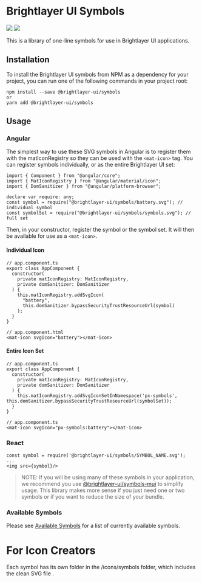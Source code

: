 # Brightlayer UI Symbols
[![](https://img.shields.io/npm/v/@brightlayer-ui/symbols.svg?label=@brightlayer-ui/symbols&style=flat)](https://www.npmjs.com/package/@brightlayer-ui/symbols)
[![](https://img.shields.io/circleci/project/github/brightlayer-ui/symbols/master.svg?style=flat)](https://circleci.com/gh/brightlayer-ui/symbols/tree/master)

This is a library of one-line symbols for use in Brightlayer UI applications.

## Installation
To install the Brightlayer UI symbols from NPM as a dependency for your project, you can run one of the following commands in your project root:
```
npm install --save @brightlayer-ui/symbols
or
yarn add @brightlayer-ui/symbols
```

## Usage
### Angular
The simplest way to use these SVG symbols in Angular is to register them with the matIconRegistry so they can be used with the ```<mat-icon>``` tag. You can register symbols individually, or as the entire Brightlayer UI set:

```
import { Component } from "@angular/core";
import { MatIconRegistry } from "@angular/material/icon";
import { DomSanitizer } from "@angular/platform-browser";

declare var require: any;
const symbol = require("@brightlayer-ui/symbols/battery.svg"); // individual symbol
const symbolSet = require("@brightlayer-ui/symbols/symbols.svg"); // full set
```

Then, in your constructor, register the symbol or the symbol set. It will then be available for use as a ```<mat-icon>```.

#### Individual Icon
```
// app.component.ts
export class AppComponent {
  constructor(
    private matIconRegistry: MatIconRegistry,
    private domSanitizer: DomSanitizer
  ) {
    this.matIconRegistry.addSvgIcon(
      "battery",
      this.domSanitizer.bypassSecurityTrustResourceUrl(symbol)
    );
  }
}
```

```
// app.component.html
<mat-icon svgIcon="battery"></mat-icon>
```

#### Entire Icon Set
```
// app.component.ts
export class AppComponent {
  constructor(
    private matIconRegistry: MatIconRegistry,
    private domSanitizer: DomSanitizer
  ) {
    this.matIconRegistry.addSvgIconSetInNamespace('px-symbols', this.domSanitizer.bypassSecurityTrustResourceUrl(symbolSet));
  }
}
```

```
// app.component.ts
<mat-icon svgIcon="px-symbols:battery"></mat-icon>
```

### React
```
const symbol = require('@brightlayer-ui/symbols/SYMBOL_NAME.svg');
...
<img src={symbol}/>
```

>NOTE: If you will be using many of these symbols in your application, we recommend you use [@brightlayer-ui/symbols-mui](https://www.npmjs.com/package/@brightlayer-ui/symbols-mui) to simplify usage. This library makes more sense if you just need one or two symbols or if you want to reduce the size of your bundle.

### Available Symbols
Please see [Available Symbols](https://github.com/brightlayer-ui/symbols/blob/master/available_symbols.md) for a list of currently available symbols.

# For Icon Creators
Each symbol has its own folder in the /icons/symbols folder, which includes the clean SVG file .


